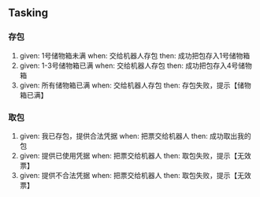 ## Tasking
### 存包
1. given: 1号储物箱未满 when: 交给机器人存包 then: 成功把包存入1号储物箱
2. given: 1-3号储物箱已满 when: 交给机器人存包 then: 成功把包存入4号储物箱
3. given: 所有储物箱已满 when: 交给机器人存包 then: 存包失败，提示【储物箱已满】

### 取包
1. given: 我已存包，提供合法凭据 when: 把票交给机器人 then: 成功取出我的包
2. given: 提供已使用凭据 when: 把票交给机器人 then: 取包失败，提示【无效票】
3. given: 提供不合法凭据 when: 把票交给机器人 then: 取包失败，提示【无效票】
